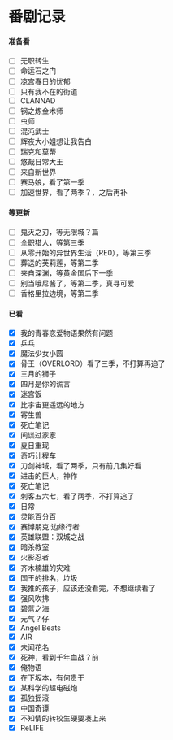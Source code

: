 # 番剧记录

#### 准备看

- [ ] 无职转生
- [ ] 命运石之门
- [ ] 凉宫春日的忧郁
- [ ] 只有我不在的街道
- [ ] CLANNAD
- [ ] 钢之炼金术师
- [ ] 虫师
- [ ] 混沌武士
- [ ] 辉夜大小姐想让我告白
- [ ] 瑞克和莫蒂
- [ ] 悠哉日常大王
- [ ] 来自新世界
- [ ] 赛马娘，看了第一季
- [ ] 加速世界，看了两季？，之后再补

#### 等更新

- [ ] 鬼灭之刃，等无限城？篇
- [ ] 全职猎人，等第三季
- [ ] 从零开始的异世界生活（RE0），等第三季
- [ ] 葬送的芙莉莲，等第二季
- [ ] 来自深渊，等黄金国后下一季
- [ ] 别当哦尼酱了，等第二季，真寻可爱
- [ ] 香格里拉边境，等第二季

#### 已看

- [x] 我的青春恋爱物语果然有问题
- [x] 乒乓
- [x] 魔法少女小圆
- [x] 骨王（OVERLORD）看了三季，不打算再追了
- [x] 三月的狮子
- [x] 四月是你的谎言
- [x] 迷宫饭
- [x] 比宇宙更遥远的地方
- [x] 寄生兽
- [x] 死亡笔记
- [x] 间谍过家家
- [x] 夏日重现
- [x] 奇巧计程车
- [x] 刀剑神域，看了两季，只有前几集好看
- [x] 进击的巨人，神作
- [x] 死亡笔记
- [x] 刺客五六七，看了两季，不打算追了
- [x] 日常
- [x] 灵能百分百
- [x] 赛博朋克:边缘行者
- [x] 英雄联盟：双城之战
- [x] 暗杀教室
- [x] 火影忍者
- [x] 齐木楠雄的灾难
- [x] 国王的排名，垃圾
- [x] 我推的孩子，应该还没看完，不想继续看了
- [x] 强风吹拂
- [x] 碧蓝之海
- [x] 元气？仔
- [x] Angel Beats
- [x] AIR
- [x] 未闻花名
- [x] 死神，看到千年血战？前
- [x] 俺物语
- [x] 在下坂本，有何贵干
- [x] 某科学的超电磁炮
- [x] 孤独摇滚
- [x] 中国奇谭
- [x] 不知情的转校生硬要凑上来
- [x] ReLIFE